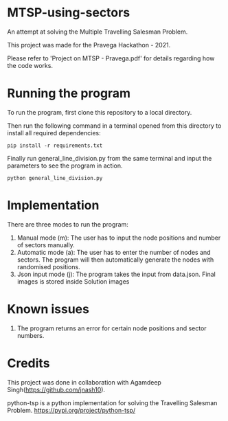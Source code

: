 # MTSP-using-sectors
An attempt at solving the Multiple Travelling Salesman Problem.

This project was made for the Pravega Hackathon - 2021.

Please refer to 'Project on MTSP - Pravega.pdf' for details regarding how the code works.

# Running the program

To run the program, first clone this repository to a local directory.

Then run the following command in a terminal opened from this directory to install all required dependencies:

```
pip install -r requirements.txt
```

Finally run general_line_division.py from the same terminal and input the parameters to see the program in action.

```
python general_line_division.py
```

# Implementation

There are three modes to run the program:

1) Manual mode (m): The user has to input the node positions and number of sectors manually.
2) Automatic mode (a): The user has to enter the number of nodes and sectors. The program will
    then automatically generate the nodes with randomised positions.
3) Json input mode (j): The program takes the input from data.json. Final images is stored inside Solution images

# Known issues

1)  The program returns an error for certain node positions and sector numbers.

# Credits

This project was done in collaboration with Agamdeep Singh(https://github.com/jnash10).

python-tsp is a python implementation for solving the Travelling Salesman Problem. https://pypi.org/project/python-tsp/
